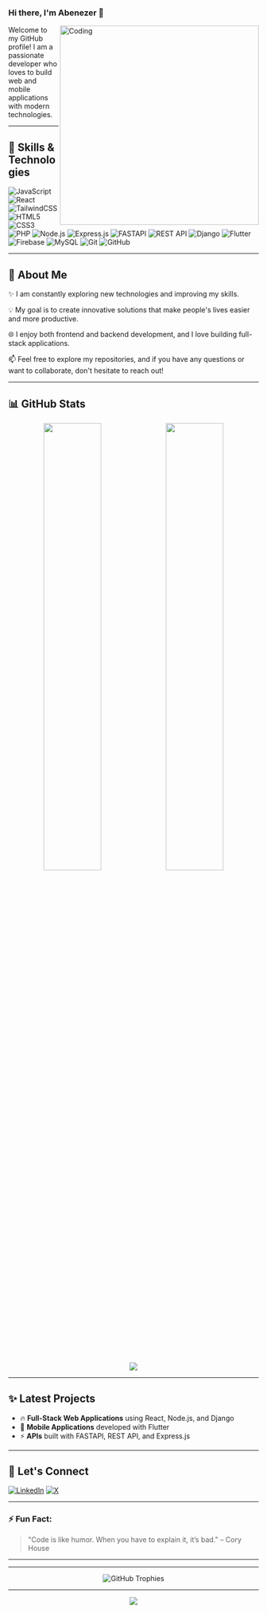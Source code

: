 ### Hi there, I'm Abenezer 👋

<img align="right" alt="Coding" width="400" src="https://media.giphy.com/media/qgQUggAC3Pfv687qPC/giphy.gif">

Welcome to my GitHub profile! I am a passionate developer who loves to build web and mobile applications with modern technologies.

---

## 🔧 Skills & Technologies

![JavaScript](https://img.shields.io/badge/-JavaScript-F7DF1E?style=for-the-badge&logo=javascript&logoColor=black)
![React](https://img.shields.io/badge/-React-61DAFB?style=for-the-badge&logo=react&logoColor=white)
![TailwindCSS](https://img.shields.io/badge/-TailwindCSS-38B2AC?style=for-the-badge&logo=tailwind-css&logoColor=white)
![HTML5](https://img.shields.io/badge/-HTML5-E34F26?style=for-the-badge&logo=html5&logoColor=white)
![CSS3](https://img.shields.io/badge/-CSS3-1572B6?style=for-the-badge&logo=css3&logoColor=white)
![PHP](https://img.shields.io/badge/-PHP-777BB4?style=for-the-badge&logo=php&logoColor=white)
![Node.js](https://img.shields.io/badge/-Node.js-339933?style=for-the-badge&logo=nodedotjs&logoColor=white)
![Express.js](https://img.shields.io/badge/-Express.js-000000?style=for-the-badge&logo=express&logoColor=white)
![FASTAPI](https://img.shields.io/badge/-FastAPI-009688?style=for-the-badge&logo=fastapi&logoColor=white)
![REST API](https://img.shields.io/badge/-REST%20API-FF5733?style=for-the-badge&logo=api&logoColor=white)
![Django](https://img.shields.io/badge/-Django-092E20?style=for-the-badge&logo=django&logoColor=white)
![Flutter](https://img.shields.io/badge/-Flutter-02569B?style=for-the-badge&logo=flutter&logoColor=white)
![Firebase](https://img.shields.io/badge/-Firebase-FFCA28?style=for-the-badge&logo=firebase&logoColor=black)
![MySQL](https://img.shields.io/badge/-MySQL-4479A1?style=for-the-badge&logo=mysql&logoColor=white)
![Git](https://img.shields.io/badge/-Git-F05032?style=for-the-badge&logo=git&logoColor=white)
![GitHub](https://img.shields.io/badge/-GitHub-181717?style=for-the-badge&logo=github&logoColor=white)

---

## 🚀 About Me

✨ I am constantly exploring new technologies and improving my skills.

💡 My goal is to create innovative solutions that make people's lives easier and more productive.

🌐 I enjoy both frontend and backend development, and I love building full-stack applications.

📫 Feel free to explore my repositories, and if you have any questions or want to collaborate, don't hesitate to reach out!

---

## 📊 GitHub Stats

<p align="center">
  <img width="48%" src="https://github-readme-stats.vercel.app/api?username=abenezerregasa&show_icons=true&theme=radical" />
  <img width="48%" src="https://github-readme-streak-stats.herokuapp.com/?user=abenezerregasa&theme=radical" />
</p>

<p align="center">
  <img src="https://github-readme-stats.vercel.app/api/top-langs/?username=abenezerregasa&layout=compact&theme=radical" />
</p>

---

## ✨ Latest Projects

- 🔥 **Full-Stack Web Applications** using React, Node.js, and Django
- 📱 **Mobile Applications** developed with Flutter
- ⚡ **APIs** built with FASTAPI, REST API, and Express.js

---

## 📣 Let's Connect

[![LinkedIn](https://img.shields.io/badge/-LinkedIn-0077B5?style=for-the-badge&logo=linkedin&logoColor=white)](https://linkedin.com/in/abenezerregasa)
[![X](https://img.shields.io/badge/-X-000000?style=for-the-badge&logo=x&logoColor=white)](https://x.com/abenezerregasa)

---

### ⚡ Fun Fact:

> "Code is like humor. When you have to explain it, it’s bad." – Cory House

---

 

---

<p align="center">
  <img src="https://github-profile-trophy.vercel.app/?username=abenezerregasa&theme=radical&no-frame=true&no-bg=true&margin-w=4" alt="GitHub Trophies" />
</p>

---

<p align="center">
  <img src="https://readme-typing-svg.herokuapp.com/?lines=Building+Full-Stack+Applications;Exploring+Modern+Technologies;Let%27s+Build+Something+Great!&center=true&width=500&height=50">
</p>

